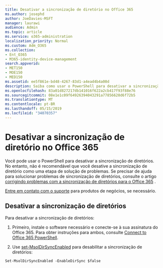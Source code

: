 ```yaml
---
title: Desativar a sincronização de diretório no Office 365
ms.author: josephd
author: JoeDavies-MSFT
manager: laurawi
audience: Admin
ms.topic: article
ms.service: o365-administration
localization_priority: Normal
ms.custom: Adm_O365
ms.collection:
- Ent_O365
- M365-identity-device-management
search.appverid:
- MET150
- MOE150
- MED150
ms.assetid: ee5f861e-bd48-4267-83d1-a4ead4b4a00d
description: Saiba como usar o PowerShell para desativar a sincronização de diretório para o Office 365
ms.openlocfilehash: 83a01d827217db141016f622a2cb417f93f88e76
ms.sourcegitcommit: 08e1e1c09f64926394043291a77856620d6f72b5
ms.translationtype: MT
ms.contentlocale: pt-BR
ms.lasthandoff: 05/15/2019
ms.locfileid: "34070357"
---
```

# <a name="turn-off-directory-synchronization-for-office-365"></a>Desativar a sincronização de diretório no Office 365
Você pode usar o PowerShell para desativar a sincronização de diretórios. No entanto, não é recomendável que você desative a sincronização de diretório como uma etapa de solução de problemas. Se precisar de ajuda para solucionar problemas de sincronização de diretórios, consulte o artigo [corrigindo problemas com a sincronização de diretórios para o Office 365](fix-problems-with-directory-synchronization.md) . 
  
[Entre em contato com o suporte](https://support.office.com/article/32a17ca7-6fa0-4870-8a8d-e25ba4ccfd4b) para produtos de negócios, se necessário.
  
## <a name="turn-off-directory-synchronization"></a>Desativar a sincronização de diretórios  
Para desativar a sincronização de diretórios:
  
1. Primeiro, instale o software necessário e conecte-se à sua assinatura do Office 365. Para obter instruções para ambos, consulte [Connect to Office 365 PowerShell](https://go.microsoft.com/fwlink/p/?LinkId=821938).
    
2. Use [set-MsolDirSyncEnabled](https://go.microsoft.com/fwlink/p/?LinkId=821939) para desabilitar a sincronização de diretórios: 
    
  ```
  Set-MsolDirSyncEnabled -EnableDirSync $false
  ```
